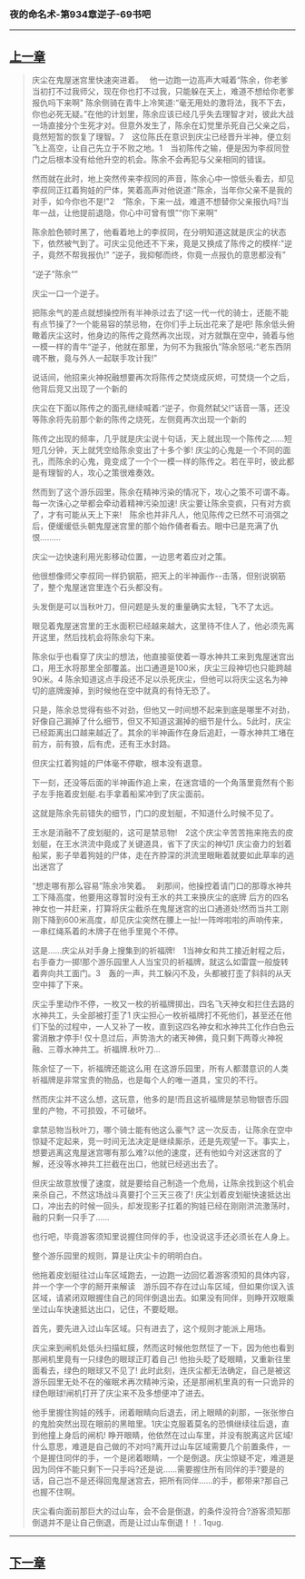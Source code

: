 ### 夜的命名术-第934章逆子-69书吧

--------
[上一章](./997d15f893e0ac8a6add169a531013a7.md)
--------


>
>
>
>庆尘在鬼屋迷宫里快速突进着。　
>他一边跑一边高声大喊着“陈余，你老爹当初打不过我师父，现在你也打不过我，只能躲在天上，难道不想给你老爹报仇吗下来啊"
>陈余侧骑在青牛上冷笑道∶“毫无用处的激将法，我不下去，你也必死无疑。”在他的计划里，陈余应该已经几乎失去理智才对，彼此大战一场直接分个生死才对。但意外发生了，陈余在幻觉里杀死自己父亲之后，竟然短暂的恢复了理智。7　这位陈氏在意识到庆尘已经晋升半神，便立刻飞上高空，让自己先立于不败之地。1　当初陈传之输，便是因为李叔同登门之后根本没有给他升空的机会。陈余不会再犯与父亲相同的错误。
>
>然而就在此时，地上突然传来李叔同的声音，陈余心中一惊低头看去，却见李叔同正扛着狗娃的尸体，笑着高声对他说道∶"陈余，当年你父亲不是我的对手，如今你也不是!"2　“陈余，下来一战，难道不想替你父亲报仇吗?当年一战，让他提前退隐，你心中可曾有恨”“你下来啊”
>
>陈余脸色顿时黑了，他看着地上的李叔同，在分明知道这就是庆尘的状态下，依然被气到了。可庆尘见他还不下来，竟是又换成了陈传之的模样∶"逆子，竟然不帮我报仇!"
>“逆子，我抑郁而终，你竟一点报仇的意思都没有”
>
>“逆子”陈余“”
>
>庆尘一口一个逆子。
>
>把陈余气的差点就想操控所有半神杀过去了!这一代一代的骑士，还能不能有点节操了?一个能易容的禁忌物，在你们手上玩出花来了是吧!
>陈余低头俯瞰着庆尘这时，他身边的陈传之竟然再次出现，对方就飘在空中，骑着与他一模一样的青牛“逆子，他就在那里，为何不为我报仇”陈余怒吼∶“老东西阴魂不散，竟与外人一起联手攻计我!”
>
>说话间，他招来火神祝融想要再次将陈传之焚烧成灰烬，可焚烧一个之后，他背后竞又出现了一个新的
>
>庆尘在下面以陈传之的面孔继续喊着∶“逆子，你竟然弑父!”话音一落，还没等陈余将先前那个新的陈传之烧死，左侧竟再次出现一个新的
>
>陈传之出现的频率，几乎就是庆尘说十句话，天上就出现一个陈传之……短短几分钟，天上就凭空给陈余变出了十多个爹!
>庆尘的心鬼是一个不同的面孔，而陈余的心鬼，竟变成了一个个一模一样的陈传之。若在平时，彼此都是有理智的人，攻心之策很难奏效。
>
>然而到了这个游乐园里，陈余在精神污染的情况下，攻心之策不可谓不毒。每一次诛心之举都会牵动着精神污染加速!
>庆尘要让陈余变疯，只有对方疯了，才有可能从天上下来!　陈余也并非凡人，他见陈传之已然不可消弭之后，便缓缓低头朝鬼屋迷宫里的那个始作俑者看去。眼中已是充满了仇恨………
>
>庆尘一边快速利用光影移动位置，一边思考着应对之策。
>
>他很想像师父李叔同一样扔钢筋，把天上的半神画作--击落，但别说钢筋了，整个鬼屋迷宫里连个石头都没有。
>
>头发倒是可以当秋叶刀，但问题是头发的重量确实太轻，飞不了太远。
>
>眼见着鬼屋迷宫里的王水面积已经越来越大，这里待不住人了，他必须先离开这里，然后找机会将陈余勾下来。
>
>陈余似乎也看穿了庆尘的想法，他直接驱使着一尊水神共工来到鬼屋迷宫出口，用王水将那里全部覆盖。出口通道是100米，庆尘三段神切也只能跨越90米。4
>陈余知道这点手段还不足以杀死庆尘，但他可以将庆尘这名为神切的底牌废掉，到时候他在空中就真的有恃无恐了。
>
>只是，陈余总觉得有些不对劲，但他又一时间想不起来到底是哪里不对劲，好像自己漏掉了什么细节，但又不知道这漏掉的细节是什么。5此时，庆尘已经距离出口越来越近了。其余的半神画作在身后追赶，一尊水神共工堵在前方，前有狼，后有虎，还有王水封路。
>
>但庆尘扛着狗娃的尸体毫不停歇，根本没有退意。
>
>下一刻，还没等后面的半神画作追上来，在迷宫墙的一个角落里竟然有个影子左手拖着皮划艇.右手拿着船桨冲到了庆尘面前。
>
>这就是陈余先前错失的细节，门口的皮划艇，不知道什么时候不见了。
>
>王水是消融不了皮划艇的，这可是禁忌物!　2这个庆尘辛苦苦拖来拖去的皮划艇，在王水洪流中竟成了关键道具，省下了庆尘的神切1
>庆尘奋力的划着船桨，影子举着狗娃的尸体，走在齐脖深的洪流里眼瞅着就要如此草率的逃出迷宫了
>
>“想走哪有那么容易”陈余冷笑着。　
>刹那间，他操控着请门口的那尊水神共工下降高度，他要用这尊暂时没有王水的共工来换庆尘的底牌
>后方的四名神女也一并赶来，打算将庆尘截杀在鬼屋迷宫的出口通道处!然而当共工刚刚下降到600米高度，却见庆尘突然在腰上一扯!一阵哗啦啦的声响传来，一串红绳系着的木牌子在他手里晃个不停。
>
>这是……庆尘从对手身上搜集到的祈福牌!　1当神女和共工接近射程之后，右手奋力一掷!那个游乐园里人人当宝贝的祈福牌，就这么如雷霆一般旋转着奔向共工面门。3　轰的一声，共工躲闪不及，头都被打歪了斜斜的从天空中摔了下来。
>
>庆尘手里动作不停，一枚又一枚的祈福牌掷出，四名飞天神女和拦住去路的水神共工，头全部被打歪了1
>庆尘担心一枚祈福牌打不死他们，甚至还在他们下坠的过程中，一人又补了一枚，直到这四名神女和水神共工化作白色云雾消散才停手!
>仅十息过后，声势浩大的诸天神佛，竟只剩下两尊火神祝融、三尊水神共工。祈福牌.秋叶刀…
>
>陈余怔了一下，祈福牌还能这么用
>在这游乐园里，所有人都潜意识的人类祈福牌是非常宝贵的物品，也是每个人的唯一道具，宝贝的不行。
>
>然而庆尘并不这么想，这玩意，他多的是!而且这祈福牌是禁忌物银杏乐园里的产物，不可损毁，不可破坏。
>
>拿禁忌物当秋叶刀，哪个骑士能有他这么豪气?
>这一次反击，让陈余在空中惊疑不定起来，竞一时间无法决定是继续厮杀，还是先观望一下。事实上，想要逃离这鬼屋迷宫哪有那么难?以他的速度，还有他如今对这迷宫的了解，还没等水神共工拦截在出口，他就已经逃出去了。
>
>但庆尘故意放慢了速度，就是要给自己制造一个危局，让陈余找到这个机会来杀自己，不然这场战斗真要打个三天三夜了!
>庆尘划着皮划艇快速抵达出口，冲出去的时候一回头，却发现影子扛着的狗娃已经在刚刚洪流激荡时，融的只剩一只手了……
>
>也行吧，毕竟游客须知里说握住同伴的手，也没说这手还必须长在人身上。
>
>整个游乐园里的规则，算是让庆尘卡的明明白白。
>
>他拖着皮划艇往过山车区域跑去，一边跑一边回忆着游客须知的具体内容，并一个字一个字的掰开来解读　游乐园不存在过山车区域，但如果你误入该区域，请紧闭双眼握住自己的同伴倒退出去。如果没有同伴，则睁开双眼乘坐过山车快速抵达出口，记住，不要眨眼。
>
>首先，要先进入过山车区域。只有进去了，这个规则才能派上用场。
>
>庆尘来到闸机处低头扫描虹膜，然而这时候他忽然怔了一下，因为他也看到那闸机里竟有一只绿色的眼球正盯着自己!
>他抬头眨了眨眼睛，又重新往里面看去，绿色的眼球又不见了!
>此时此刻，连庆尘都无法确定，自己是被这游乐园里无处不在的催眠术再次精神污染，还是那闸机里真的有一只诡异的绿色眼球!闸机打开了庆尘来不及多想便冲了进去。
>
>他手里握住狗娃的残手，闭着眼睛向后退去，闭上眼睛的刹那，一张张惨白的鬼脸突然出现在眼前的黑暗里。1庆尘克服着莫名的恐惧继续往后退，直到他撞上身后的闸机!
>睁开眼睛，他依然在过山车里，并没有脱离这片区域!什么意思，难道是自己做的不对吗?离开过山车区域需要几个前置条件，一个是握住同伴的手，一个是闭着眼睛，一个是倒退。庆尘惊疑不定，难道是因为同伴不能只剩下一只手吗?还是说……需要握住所有同伴的手?要是的话，自己岂不是还得回鬼屋迷宫去，把所有同伴……的手，都带来?那自己也握不住啊。
>
>庆尘看向面前那巨大的过山车，会不会是倒退，的条件没符合?游客须知那倒退并不是让自己倒退，而是让过山车倒退！！.
>1qug.
>
>
>

--------
[下一章](./d13a225c632169f59a459445e8cad667.md)
--------
